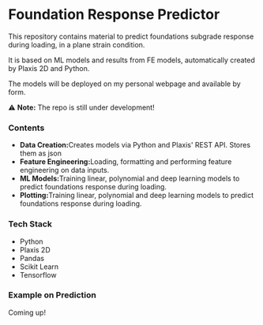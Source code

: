 <h1>Foundation Response Predictor</h1> 
This repository contains material to predict foundations subgrade response during loading, in a plane strain condition.

It is based on ML models and results from FE models, automatically created by Plaxis 2D and Python.

The models will be deployed on my personal webpage and available by form.

⚠️ **Note:** The repo is still under development!

<h3>Contents</h3>
<ul>
  <li><strong>Data Creation:</strong>Creates models via Python and Plaxis' REST API. Stores them as json</li>
  <li><strong>Feature Engineering:</strong>Loading, formatting and performing feature engineering on data inputs.</li>
  <li><strong>ML Models:</strong>Training linear, polynomial and deep learning models to predict foundations response during loading.</li>
  <li><strong>Plotting:</strong>Training linear, polynomial and deep learning models to predict foundations response during loading.</li>
</ul>

<h3>Tech Stack</h3>
<ul>
  <li>Python</li>
  <li>Plaxis 2D</li>
  <li>Pandas</li>
  <li>Scikit Learn</li>
  <li>Tensorflow</li>
</ul>

<h3>Example on Prediction</h3>
Coming up!
